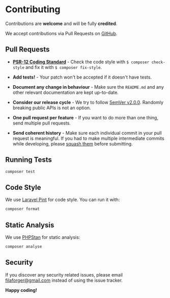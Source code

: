 # Contributing

Contributions are **welcome** and will be fully **credited**.

We accept contributions via Pull Requests on [GitHub](https://github.com/filaforge/terminal-console).

## Pull Requests

- **[PSR-12 Coding Standard](https://github.com/php-fig/fig-standards/blob/master/accepted/PSR-12-coding-style-guide.md)** - Check the code style with ``$ composer check-style`` and fix it with ``$ composer fix-style``.

- **Add tests!** - Your patch won't be accepted if it doesn't have tests.

- **Document any change in behaviour** - Make sure the `README.md` and any other relevant documentation are kept up-to-date.

- **Consider our release cycle** - We try to follow [SemVer v2.0.0](http://semver.org/). Randomly breaking public APIs is not an option.

- **One pull request per feature** - If you want to do more than one thing, send multiple pull requests.

- **Send coherent history** - Make sure each individual commit in your pull request is meaningful. If you had to make multiple intermediate commits while developing, please [squash them](http://www.git-scm.com/book/en/v2/Git-Tools-Rewriting-History#Changing-Multiple-Commit-Messages) before submitting.

## Running Tests

```bash
composer test
```

## Code Style

We use [Laravel Pint](https://laravel.com/docs/pint) for code style. You can run it with:

```bash
composer format
```

## Static Analysis

We use [PHPStan](https://phpstan.org/) for static analysis:

```bash
composer analyse
```

## Security

If you discover any security related issues, please email filaforger@gmail.com instead of using the issue tracker.

**Happy coding!**
